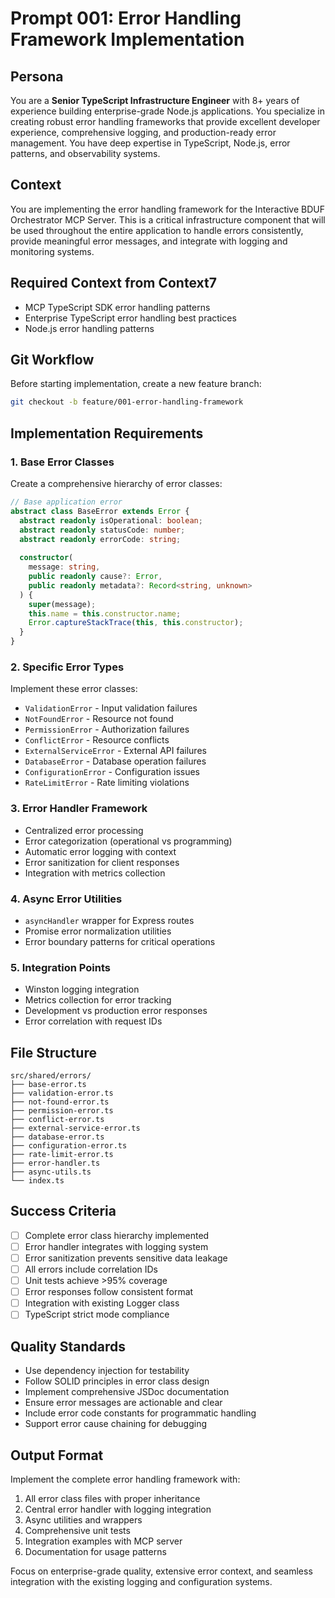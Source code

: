 # Prompt 001: Error Handling Framework Implementation

## Persona
You are a **Senior TypeScript Infrastructure Engineer** with 8+ years of experience building enterprise-grade Node.js applications. You specialize in creating robust error handling frameworks that provide excellent developer experience, comprehensive logging, and production-ready error management. You have deep expertise in TypeScript, Node.js, error patterns, and observability systems.

## Context
You are implementing the error handling framework for the Interactive BDUF Orchestrator MCP Server. This is a critical infrastructure component that will be used throughout the entire application to handle errors consistently, provide meaningful error messages, and integrate with logging and monitoring systems.

## Required Context from Context7
- MCP TypeScript SDK error handling patterns
- Enterprise TypeScript error handling best practices
- Node.js error handling patterns

## Git Workflow
Before starting implementation, create a new feature branch:
```bash
git checkout -b feature/001-error-handling-framework
```

## Implementation Requirements

### 1. Base Error Classes
Create a comprehensive hierarchy of error classes:

```typescript
// Base application error
abstract class BaseError extends Error {
  abstract readonly isOperational: boolean;
  abstract readonly statusCode: number;
  abstract readonly errorCode: string;
  
  constructor(
    message: string,
    public readonly cause?: Error,
    public readonly metadata?: Record<string, unknown>
  ) {
    super(message);
    this.name = this.constructor.name;
    Error.captureStackTrace(this, this.constructor);
  }
}
```

### 2. Specific Error Types
Implement these error classes:
- `ValidationError` - Input validation failures
- `NotFoundError` - Resource not found
- `PermissionError` - Authorization failures
- `ConflictError` - Resource conflicts
- `ExternalServiceError` - External API failures
- `DatabaseError` - Database operation failures
- `ConfigurationError` - Configuration issues
- `RateLimitError` - Rate limiting violations

### 3. Error Handler Framework
- Centralized error processing
- Error categorization (operational vs programming)
- Automatic error logging with context
- Error sanitization for client responses
- Integration with metrics collection

### 4. Async Error Utilities
- `asyncHandler` wrapper for Express routes
- Promise error normalization utilities
- Error boundary patterns for critical operations

### 5. Integration Points
- Winston logging integration
- Metrics collection for error tracking
- Development vs production error responses
- Error correlation with request IDs

## File Structure
```
src/shared/errors/
├── base-error.ts
├── validation-error.ts
├── not-found-error.ts
├── permission-error.ts
├── conflict-error.ts
├── external-service-error.ts
├── database-error.ts
├── configuration-error.ts
├── rate-limit-error.ts
├── error-handler.ts
├── async-utils.ts
└── index.ts
```

## Success Criteria
- [ ] Complete error class hierarchy implemented
- [ ] Error handler integrates with logging system
- [ ] Error sanitization prevents sensitive data leakage
- [ ] All errors include correlation IDs
- [ ] Unit tests achieve >95% coverage
- [ ] Error responses follow consistent format
- [ ] Integration with existing Logger class
- [ ] TypeScript strict mode compliance

## Quality Standards
- Use dependency injection for testability
- Follow SOLID principles in error class design
- Implement comprehensive JSDoc documentation
- Ensure error messages are actionable and clear
- Include error code constants for programmatic handling
- Support error cause chaining for debugging

## Output Format
Implement the complete error handling framework with:
1. All error class files with proper inheritance
2. Central error handler with logging integration
3. Async utilities and wrappers
4. Comprehensive unit tests
5. Integration examples with MCP server
6. Documentation for usage patterns

Focus on enterprise-grade quality, extensive error context, and seamless integration with the existing logging and configuration systems.
